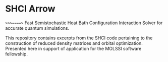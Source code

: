# SHCI Arrow  

` >>>====> ` Fast Semistochastic Heat Bath Configuration Interaction Solver for accurate quantum simulations.

This repository contains excerpts from the SHCI code pertaining to the construction of reduced density matrices and orbital optimization. Presented here in support of application for the MOLSSI software fellowship.
